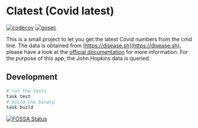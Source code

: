 # Clatest (Covid latest)

[![codecov](https://codecov.io/gh/johnDorian/clatest/branch/master/graph/badge.svg?token=6N67V983WY)](https://codecov.io/gh/johnDorian/clatest)
[![gosec](https://goreportcard.com/badge/github.com/johnDorian/clatest)]((https://goreportcard.com/badge/github.com/johnDorian/clatest))



This is a small project to let you get the latest Covid numbers from the cmd line. The data is obtained from [https://disease.sh](https://disease.sh), please have a look at the [official documentation](https://disease.sh/docs/) for more information. For the purpose of this app, the John Hopkins data is queried. 

## Development

```bash
# run the tests
task test 
# build the binary
task build
```


[![FOSSA Status](https://app.fossa.com/api/projects/git%2Bgithub.com%2FjohnDorian%2Fclatest.svg?type=large)](https://app.fossa.com/projects/git%2Bgithub.com%2FjohnDorian%2Fclatest?ref=badge_large)

